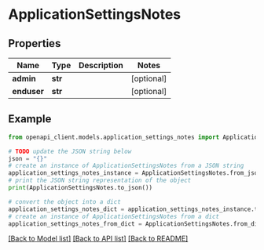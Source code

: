 # ApplicationSettingsNotes


## Properties

Name | Type | Description | Notes
------------ | ------------- | ------------- | -------------
**admin** | **str** |  | [optional] 
**enduser** | **str** |  | [optional] 

## Example

```python
from openapi_client.models.application_settings_notes import ApplicationSettingsNotes

# TODO update the JSON string below
json = "{}"
# create an instance of ApplicationSettingsNotes from a JSON string
application_settings_notes_instance = ApplicationSettingsNotes.from_json(json)
# print the JSON string representation of the object
print(ApplicationSettingsNotes.to_json())

# convert the object into a dict
application_settings_notes_dict = application_settings_notes_instance.to_dict()
# create an instance of ApplicationSettingsNotes from a dict
application_settings_notes_from_dict = ApplicationSettingsNotes.from_dict(application_settings_notes_dict)
```
[[Back to Model list]](../README.md#documentation-for-models) [[Back to API list]](../README.md#documentation-for-api-endpoints) [[Back to README]](../README.md)


